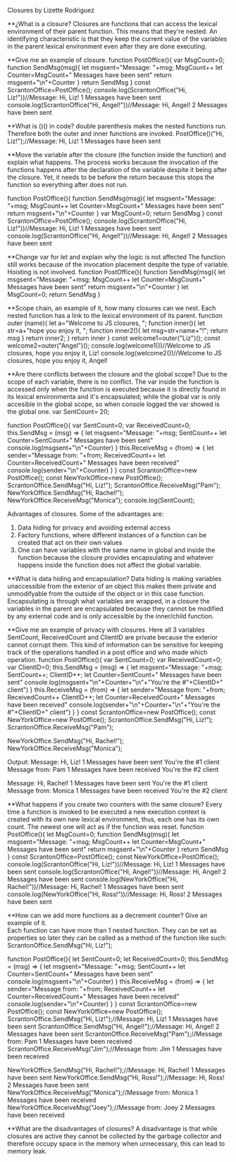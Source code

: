 Closures by Lizette Rodriguez

**¿What is a closure? 
Closures are functions that can access the lexical environment of their parent function. This means that they're nested. An identifying characteristic is that they keep the current value of the variables in the parent lexical environment even after they are done executing. 

**Give me an example of closure. 
function PostOffice(){
var MsgCount=0;
  function SendMsg(msg){
    let msgsent="Message: "+msg;
    MsgCount++
    let Counter=MsgCount+" Messages have been sent"
    return msgsent+"\n"+Counter
  }
  return SendMsg
}
const ScrantonOffice=PostOffice();
console.log(ScrantonOffice("Hi, Liz!"))//Message: Hi, Liz! 1 Messages have been sent
console.log(ScrantonOffice("Hi, Angel!"))//Message: Hi, Angel! 2 Messages have been sent

**What is ()() in code?
double parenthesis makes the nested functions run. Therefore both the outer and inner functions are invoked.
PostOffice()("Hi, Liz!");//Message: Hi, Liz! 1 Messages have been sent

**Move the variable after the closure (the function inside the function) and explain what happens.
The process works because the invocation of the functions happens after the declaration of the variable despite it being after the closure. Yet, it needs to be before the return because this stops the function so everything after does not run.

function PostOffice(){
  function SendMsg(msg){
    let msgsent="Message: "+msg;
    MsgCount++
    let Counter=MsgCount+" Messages have been sent"
    return msgsent+"\n"+Counter
  }
   var MsgCount=0;
  return SendMsg
}
const ScrantonOffice=PostOffice();
console.log(ScrantonOffice("Hi, Liz!"))//Message: Hi, Liz! 1 Messages have been sent
console.log(ScrantonOffice("Hi, Angel!"))//Message: Hi, Angel! 2 Messages have been sent

**Change var for let and explain why the logic is not affected
The function still works because of the invocation placement despite the type of variable. Hoisting is not involved.
function PostOffice(){
  function SendMsg(msg){
    let msgsent="Message: "+msg;
    MsgCount++
    let Counter=MsgCount+" Messages have been sent"
    return msgsent+"\n"+Counter
  }
   let MsgCount=0;
  return SendMsg
}

**Scope chain, an example of it, how many closures can we nest.
Each nested function has a link to the lexical environment of its parent.
function outer (name){
  let a="Welcome to JS closures, ";
  function inner(){
    let str=a+"hope you enjoy it, ";
    function inner2(){
      let msg=str+name+"!";
      return msg
    }
    return inner2;
  }
  return inner
}
const welcome1=outer("Liz")();
const welcome2=outer("Angel")();
console.log(welcome1())//Welcome to JS closures, hope you enjoy it, Liz!
console.log(welcome2())//Welcome to JS closures, hope you enjoy it, Angel!

**Are there conflicts between the closure and the global scope? 
Due to the scope of each variable, there is no conflict. The var inside the function is accessed only when the function is executed because it is directly found in its lexical environmenta and it's encapsulated; while the global var is only accesible in the global scope, so when console logged the var showed is the global one.
var SentCount= 20;

function PostOffice(){
  var SentCount=0;
  var ReceivedCount=0;
  this.SendMsg = (msg) => {
    let msgsent="Message: "+msg;
    SentCount++
    let Counter=SentCount+" Messages have been sent"
    console.log(msgsent+"\n"+Counter)
  }
  this.ReceiveMsg = (from) => {
    let sender="Message from: "+from;
    ReceivedCount++
    let Counter=ReceivedCount+" Messages have been received"
    console.log(sender+"\n"+Counter)
  }
}
const ScrantonOffice=new PostOffice();
const NewYorkOffice=new PostOffice();
ScrantonOffice.SendMsg("Hi, Liz!");
ScrantonOffice.ReceiveMsg("Pam");
NewYorkOffice.SendMsg("Hi, Rachel!");
NewYorkOffice.ReceiveMsg("Monica");
console.log(SentCount);

Advantages of closures.
Some of the advantages are: 
1. Data hiding for privacy and avoiding external access
2. Factory functions, where different instances of a function can be created that act on their own values
3. One can have variables with the same name in global and inside the function because the closure provides encapsulating and whatever happens inside the function does not affect the global variable.

**What is data hiding and encapsulation?
Data hiding is making variables unaccessible from the exterior of an object this makes them private and unmodifyable from the outside of the object or in this case function. Encapsulating is through what variables are wrapped, in a closure the variables in the parent are encapsulated because they cannot be modified by any external code and is only accessible by the inner/child function.

**Give me an example of privacy with closures. 
Here all 3 variables SentCount, ReceivedCount and ClientID are private because the exterior cannot corrupt them. This kind of information can be sensitive for keeping track of the operations handled in a post office and who made which operation.
function PostOffice(){
  var SentCount=0;
  var ReceivedCount=0;
  var ClientID=0;
  this.SendMsg = (msg) => {
    let msgsent="Message: "+msg;
    SentCount++;
    ClientID++;
    let Counter=SentCount+" Messages have been sent"
    console.log(msgsent+"\n"+Counter+"\n"+"You're the #"+ClientID+" client")
  }
  this.ReceiveMsg = (from) => {
    let sender="Message from: "+from;
    ReceivedCount++
    ClientID++;
    let Counter=ReceivedCount+" Messages have been received"
    console.log(sender+"\n"+Counter+"\n"+"You're the #"+ClientID+" client")
  }
}
const ScrantonOffice=new PostOffice();
const NewYorkOffice=new PostOffice();
ScrantonOffice.SendMsg("Hi, Liz!");
ScrantonOffice.ReceiveMsg("Pam");

NewYorkOffice.SendMsg("Hi, Rachel!");
NewYorkOffice.ReceiveMsg("Monica");

Output:
Message: Hi, Liz!
1 Messages have been sent
You're the #1 client
Message from: Pam
1 Messages have been received
You're the #2 client

Message: Hi, Rachel!
1 Messages have been sent
You're the #1 client
Message from: Monica
1 Messages have been received
You're the #2 client

**What happens if you create two counters with the same closure? 
Every time a function is invoked to be executed a new execution context is created with its own new lexical environment, thus, each one has its own count. The newest one will act as if the function was reset.
function PostOffice(){
  let MsgCount=0;
  function SendMsg(msg){
    let msgsent="Message: "+msg;
    MsgCount++
    let Counter=MsgCount+" Messages have been sent"
    return msgsent+"\n"+Counter
  }
  return SendMsg
}
const ScrantonOffice=PostOffice();
const NewYorkOffice=PostOffice();
console.log(ScrantonOffice("Hi, Liz!"))//Message: Hi, Liz! 1 Messages have been sent
console.log(ScrantonOffice("Hi, Angel!"))//Message: Hi, Angel! 2 Messages have been sent
console.log(NewYorkOffice("Hi, Rachel!"))//Message: Hi, Rachel! 1 Messages have been sent
console.log(NewYorkOffice("Hi, Ross!"))//Message: Hi, Ross! 2 Messages have been sent

**How can we add more functions as a decrement counter? Give an example of it.  
Each function can have more than 1 nested function. They can be set as properties so later they can be called as a method of the function like such: ScrantonOffice.SendMsg("Hi, Liz!");

function PostOffice(){
  let SentCount=0;
  let ReceivedCount=0;
  this.SendMsg = (msg) => {
    let msgsent="Message: "+msg;
    SentCount++
    let Counter=SentCount+" Messages have been sent"
    console.log(msgsent+"\n"+Counter)
  }
  this.ReceiveMsg = (from) => {
    let sender="Message from: "+from;
    ReceivedCount++
    let Counter=ReceivedCount+" Messages have been received"
    console.log(sender+"\n"+Counter)
  }
}
const ScrantonOffice=new PostOffice();
const NewYorkOffice=new PostOffice();
ScrantonOffice.SendMsg("Hi, Liz!");//Message: Hi, Liz! 1 Messages have been sent
ScrantonOffice.SendMsg("Hi, Angel!");//Message: Hi, Angel! 2 Messages have been sent
ScrantonOffice.ReceiveMsg("Pam");//Message from: Pam 1 Messages have been received
ScrantonOffice.ReceiveMsg("Jim");//Message from: Jim 1 Messages have been received

NewYorkOffice.SendMsg("Hi, Rachel!");//Message: Hi, Rachel! 1 Messages have been sent
NewYorkOffice.SendMsg("Hi, Ross!");//Message: Hi, Ross! 2 Messages have been sent
NewYorkOffice.ReceiveMsg("Monica");//Message from: Monica 1 Messages have been received
NewYorkOffice.ReceiveMsg("Joey");//Message from: Joey 2 Messages have been received

**What are the disadvantages of closures? 
A disadvantage is that while closures are active they cannot be collected by the garbage collector and therefore occupy space in the memory when unnecessary, this can lead to memory leak.
